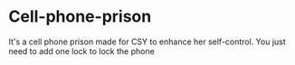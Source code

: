 # Cell-phone-prison
It's a cell phone prison made for CSY to enhance her self-control.
You just need to add one lock to lock the phone
